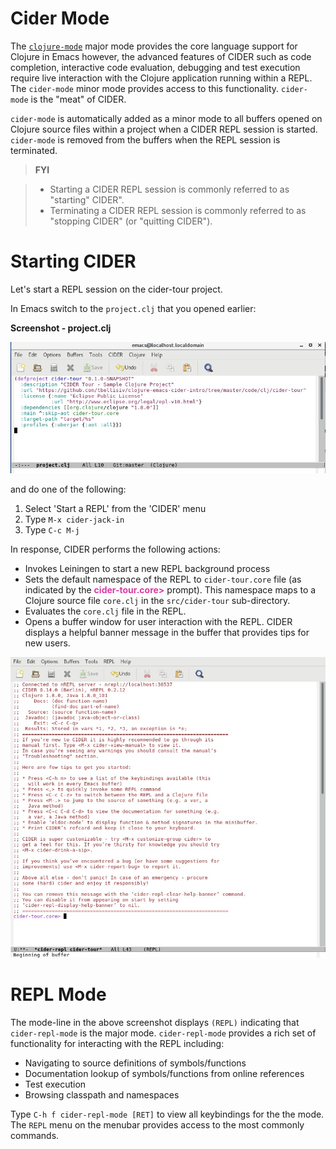 # Cider Mode

The [`clojure-mode`](https://github.com/clojure-emacs/clojure-mode) major mode provides the core language support for Clojure in Emacs however, the advanced features of CIDER such as code completion, interactive code evaluation, debugging and test execution require live interaction with the Clojure application running within a REPL. The `cider-mode` minor mode provides access to this functionality. `cider-mode` is the "meat" of CIDER.

`cider-mode` is automatically added as a minor mode to all buffers opened on Clojure source files within a project when a CIDER REPL session is started. `cider-mode` is removed from the buffers when the REPL session is terminated.

> **FYI**

> * Starting a CIDER REPL session is commonly referred to as "starting" CIDER".
> * Terminating a CIDER REPL session is commonly referred to as "stopping CIDER" (or "quitting CIDER").

# Starting CIDER

Let's start a REPL session on the cider-tour project.

In Emacs switch to the `project.clj` that you opened earlier: 

**Screenshot - project.clj**


![Clojure source - core.clj](images/project_clj.jpg)

and do one of the following:

1. Select 'Start a REPL' from the 'CIDER' menu
2. Type `M-x cider-jack-in`
3. Type `C-c M-j`

In response, CIDER performs the following actions:

* Invokes Leiningen to start a new REPL background process
* Sets the default namespace of the REPL to `cider-tour.core` file (as indicated by the <span style="font-weight: bold; color:#d83da3">cider-tour.core&gt;</span> prompt). This namespace maps to a Clojure source file `core.clj` in the `src/cider-tour` sub-directory.
* Evaluates the `core.clj` file in the REPL.
* Opens a buffer window for user interaction with the REPL. CIDER displays a helpful banner message in the buffer that provides tips for new users.

![CIDER REPL Buffer Window](images/cider_start_repl.jpg)

# REPL Mode

The mode-line in the above screenshot displays `(REPL)` indicating that `cider-repl-mode` is the major mode. `cider-repl-mode` provides a rich set of functionality for interacting with the REPL including:

* Navigating to source definitions of symbols/functions
* Documentation lookup of symbols/functions from online references
* Test execution
* Browsing classpath and namespaces

Type `C-h f cider-repl-mode [RET]` to view all keybindings for the the mode. The `REPL` menu on the menubar provides access to the most commonly commands.




